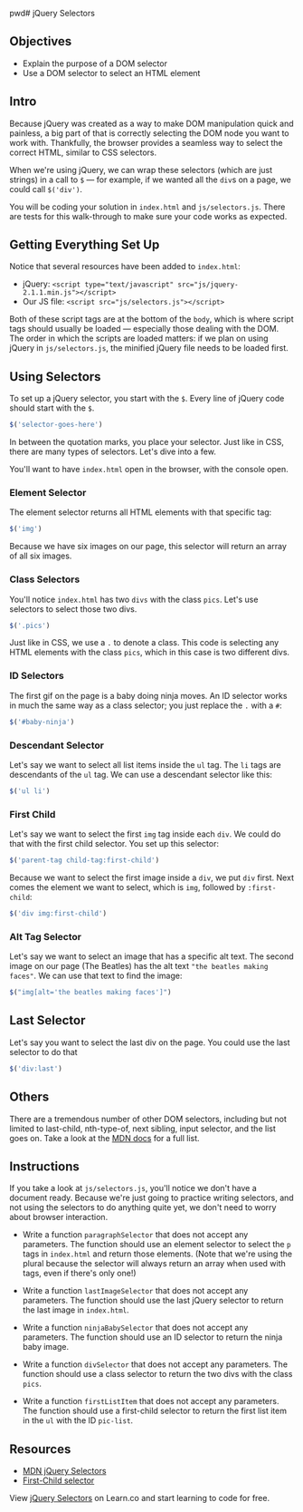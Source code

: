pwd# jQuery Selectors

## Objectives

+ Explain the purpose of a DOM selector
+ Use a DOM selector to select an HTML element

## Intro

Because jQuery was created as a way to make DOM manipulation quick and painless, a big part of that is correctly selecting the DOM node you want to work with. Thankfully, the browser provides a seamless way to select the correct HTML, similar to CSS selectors.

When we're using jQuery, we can wrap these selectors (which are just strings) in a call to `$` — for example, if we wanted all the `div`s on a page, we could call `$('div')`.

You will be coding your solution in `index.html` and `js/selectors.js`. There are tests for this walk-through to make sure your code works as expected.

## Getting Everything Set Up

Notice that several resources have been added to `index.html`:

+ jQuery: `<script type="text/javascript" src="js/jquery-2.1.1.min.js"></script>`
+ Our JS file: `<script src="js/selectors.js"></script>`

Both of these script tags are at the bottom of the `body`, which is where script tags should usually be loaded — especially those dealing with the DOM. The order in which the scripts are loaded matters: if we plan on using jQuery in `js/selectors.js`, the minified jQuery file needs to be loaded first.


## Using Selectors

To set up a jQuery selector, you start with the `$`. Every line of jQuery code should start with the `$`.

```js
$('selector-goes-here')
```

In between the quotation marks, you place your selector. Just like in CSS, there are many types of selectors. Let's dive into a few.

You'll want to have `index.html` open in the browser, with the console open.

### Element Selector

The element selector returns all HTML elements with that specific tag:

```js
$('img')
```

Because we have six images on our page, this selector will return an array of all six images.

### Class Selectors

You'll notice `index.html` has two `divs` with the class `pics`. Let's use selectors to select those two divs.

```js
$('.pics')
```

Just like in CSS, we use a `.` to denote a class. This code is selecting any HTML elements with the class `pics`, which in this case is two different divs.


### ID Selectors

The first gif on the page is a baby doing ninja moves. An ID selector works in much the same way as a class selector; you just replace the `.` with a `#`:

```js
$('#baby-ninja')
```

### Descendant Selector

Let's say we want to select all list items inside the `ul` tag. The `li` tags are descendants of the `ul` tag. We can use a descendant selector like this:

```js
$('ul li')
```

### First Child

Let's say we want to select the first `img` tag inside each `div`. We could do that with the first child selector. You set up this selector:

```js
$('parent-tag child-tag:first-child')
```

Because we want to select the first image inside a `div`, we put `div` first. Next comes the element we want to select, which is `img`, followed by `:first-child`:

```js
$('div img:first-child')
```

### Alt Tag Selector

Let's say we want to select an image that has a specific alt text. The second image on our page (The Beatles) has the alt text `"the beatles making faces"`. We can use that text to find the image:


```js
$("img[alt='the beatles making faces']")
```
## Last Selector

Let's say you want to select the last div on the page. You could use the last selector to do that

```js
$('div:last')
```


## Others

There are a tremendous number of other DOM selectors, including but not limited to last-child, nth-type-of,  next sibling, input selector, and the list goes on. Take a look at the [MDN docs](https://api.jquery.com/category/selectors/) for a full list.

## Instructions

If you take a look at `js/selectors.js`, you'll notice we don't have a document ready. Because we're just going to practice writing selectors, and not using the selectors to do anything quite yet, we don't need to worry about browser interaction.

+ Write a function `paragraphSelector` that does not accept any parameters. The function should use an element selector to select the `p` tags in `index.html` and return those elements. (Note that we're using the plural because the selector will always return an array when used with tags, even if there's only one!)

+ Write a function `lastImageSelector` that does not accept any parameters. The function should use the last jQuery selector to return the last image in `index.html`.

+ Write a function `ninjaBabySelector` that does not accept any parameters. The function should use an ID selector to return the ninja baby image.

+ Write a function `divSelector` that does not accept any parameters. The function should use a class selector to return the two divs with the class `pics`.

+ Write a function `firstListItem` that does not accept any parameters. The function should use a first-child selector to return the first list item in the `ul` with the ID `pic-list`.

## Resources

+ [MDN jQuery Selectors](https://api.jquery.com/category/selectors/)
+ [First-Child selector](https://www.w3schools.com/cssref/sel_firstchild.asp)

<p data-visibility='hidden'>View <a href='https://learn.co/lessons/jquery-selectors-readme'>jQuery Selectors</a> on Learn.co and start learning to code for free.</p>
